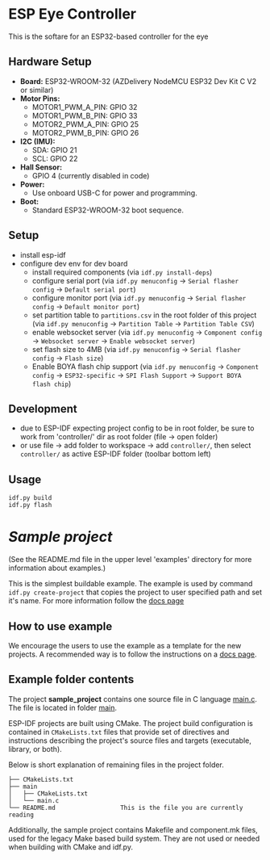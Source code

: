 # ESP Eye Controller

This is the softare for an ESP32-based controller for the eye


## Hardware Setup

- **Board:** ESP32-WROOM-32 (AZDelivery NodeMCU ESP32 Dev Kit C V2 or similar)
- **Motor Pins:**
  - MOTOR1_PWM_A_PIN: GPIO 32
  - MOTOR1_PWM_B_PIN: GPIO 33
  - MOTOR2_PWM_A_PIN: GPIO 25
  - MOTOR2_PWM_B_PIN: GPIO 26
- **I2C (IMU):**
  - SDA: GPIO 21
  - SCL: GPIO 22
- **Hall Sensor:**
  - GPIO 4 (currently disabled in code)
- **Power:**
  - Use onboard USB-C for power and programming.
- **Boot:**
  - Standard ESP32-WROOM-32 boot sequence.

## Setup

- install esp-idf
- configure dev env for dev board
  - install required components (via `idf.py install-deps`)
  - configure serial port (via `idf.py menuconfig` -> `Serial flasher config` -> `Default serial port`)
  - configure monitor port (via `idf.py menuconfig` -> `Serial flasher config` -> `Default monitor port`)
  - set partition table to `partitions.csv` in the root folder of this project (via `idf.py menuconfig` -> `Partition Table` -> `Partition Table CSV`)
  - enable websocket server (via `idf.py menuconfig` -> `Component config` -> `Websocket server` -> `Enable websocket server`)
  - set flash size to 4MB (via `idf.py menuconfig` -> `Serial flasher config` -> `Flash size`)
  - Enable BOYA flash chip support (via `idf.py menuconfig` -> `Component config` -> `ESP32-specific` -> `SPI Flash Support` -> `Support BOYA flash chip`)


## Development

- due to ESP-IDF expecting project config to be in root folder, be sure to work from 'controller/' dir as root folder (file -> open folder)
- or use file -> add folder to workspace -> add `controller/`, then select `controller/` as active ESP-IDF folder (toolbar bottom left)



## Usage

    idf.py build
    idf.py flash



# _Sample project_

(See the README.md file in the upper level 'examples' directory for more information about examples.)

This is the simplest buildable example. The example is used by command `idf.py create-project`
that copies the project to user specified path and set it's name. For more information follow the [docs page](https://docs.espressif.com/projects/esp-idf/en/latest/api-guides/build-system.html#start-a-new-project)



## How to use example
We encourage the users to use the example as a template for the new projects.
A recommended way is to follow the instructions on a [docs page](https://docs.espressif.com/projects/esp-idf/en/latest/api-guides/build-system.html#start-a-new-project).

## Example folder contents

The project **sample_project** contains one source file in C language [main.c](main/main.c). The file is located in folder [main](main).

ESP-IDF projects are built using CMake. The project build configuration is contained in `CMakeLists.txt`
files that provide set of directives and instructions describing the project's source files and targets
(executable, library, or both). 

Below is short explanation of remaining files in the project folder.

```
├── CMakeLists.txt
├── main
│   ├── CMakeLists.txt
│   └── main.c
└── README.md                  This is the file you are currently reading
```
Additionally, the sample project contains Makefile and component.mk files, used for the legacy Make based build system. 
They are not used or needed when building with CMake and idf.py.
